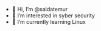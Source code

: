 - 👋 Hi, I’m @saidatemur
- 👀 I’m interested in syber security 
- 🌱 I’m currently learning Linux


<!---
saidatemur/saidatemur is a ✨ special ✨ repository because its `README.md` (this file) appears on your GitHub profile.
You can click the Preview link to take a look at your changes.
--->
